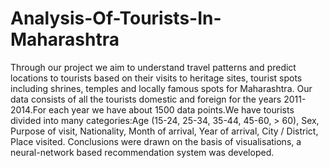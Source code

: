 # Analysis-Of-Tourists-In-Maharashtra
Through our project we aim to understand travel patterns and predict locations to tourists based on their visits to heritage sites, tourist spots including shrines, temples and locally famous spots for Maharashtra.
Our data consists of all the tourists domestic and foreign for the years 2011-2014.For each year we have about 1500 data points.We have tourists divided into many categories:Age (15-24, 25-34, 35-44, 45-60, > 60), Sex, Purpose of visit, Nationality, Month of arrival, Year of arrival, City / District, Place visited.
Conclusions were drawn on the basis of visualisations, a neural-network based recommendation system was developed.
